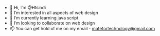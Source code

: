 - 👋 Hi, I’m @Htsindi
- 👀 I’m interested in all aspects of web design
- 🌱 I’m currently learning java script 
- 💞️ I’m looking to collaborate on web design
- 📫 You can get hold of me on my email - matefortechnology@gmail.com

<!---
Htsindi/Htsindi is a ✨ special ✨ repository because its `README.md` (this file) appears on your GitHub profile.
You can click the Preview link to take a look at your changes.
--->
